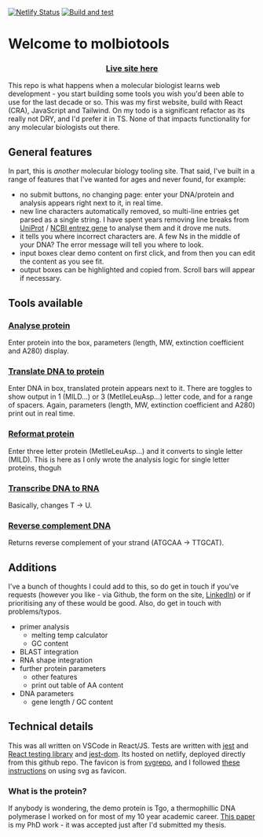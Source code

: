 [![Netlify Status](https://api.netlify.com/api/v1/badges/07a61939-b9e7-4e24-8d5a-f4ea2a1fd382/deploy-status)](https://app.netlify.com/sites/creative-cocada-575991/deploys)         [![Build and test](https://github.com/ccozens/mol-bio-tools/workflows/Build%20and%20Test%20React%20Application/badge.svg)](https://github.com/ccozens/mol-bio-tools/actions)


# Welcome to molbiotools

<h3 align="center">
<a href="https://creative-cocada-575991.netlify.app/">
Live site here
</a>
</h3>

This repo is what happens when a molecular biologist learns web development - you start building some tools you wish you'd been able to use for the last decade or so.  This was my first website, build with React (CRA), JavaScript and Tailwind. On my todo is a significant refactor as its really not DRY, and I'd prefer it in TS. None of that impacts functionality for any molecular biologists out there.


## General features
In part, this is *another* molecular biology tooling site. That said, I've built in a range of features that I've wanted for ages and never found, for example:

- no submit buttons, no changing page: enter your DNA/protein and analysis appears right next to it, in real time.
- new line characters automatically removed, so multi-line entries get parsed as a single string. I have spent years removing line breaks from [UniProt](https://www.uniprot.org/) / [NCBI entrez gene](https://www.ncbi.nlm.nih.gov/gene) to analyse them and it drove me nuts.
- it tells you where incorrect characters are. A few Ns in the middle of your DNA? The error message will tell you where to look.
- input boxes clear demo content on first click, and from then you can edit the content as you see fit.
- output boxes can be highlighted and copied from. Scroll bars will appear if necessary.
 


## Tools available
### [Analyse protein](https://creative-cocada-575991.netlify.app/#Analyse%20protein)
Enter protein into the box, parameters (length, MW, extinction coefficient and A280) display.

### [Translate DNA to protein](https://creative-cocada-575991.netlify.app/#Translate%20protein)
Enter DNA in box, translated protein appears next to it. There are toggles to show output in 1 (MILD...) or 3 (MetIleLeuAsp...) letter code, and for a range of spacers. Again, parameters (length, MW, extinction coefficient and A280) print out in real time.

### [Reformat protein](https://creative-cocada-575991.netlify.app/#Reformat%20protein)
Enter three letter protein (MetIleLeuAsp...) and it converts to single letter (MILD).
This is here as I only wrote the analysis logic for single letter proteins, thoguh

### [Transcribe DNA to RNA](https://creative-cocada-575991.netlify.app/#Transcribe)
Basically, changes T -> U. 

### [Reverse complement DNA](https://creative-cocada-575991.netlify.app/#Reverse%20complement)
Returns reverse complement of your strand (ATGCAA -> TTGCAT).


## Additions
I've a bunch of thoughts I could add to this, so do get in touch if you've requests (however you like - via Github, the form on the site, [LinkedIn](https://www.linkedin.com/in/chris-cozens-b2883a45/)) or if prioritising any of these would be good. Also, do get in touch with problems/typos.

- primer analysis
	- melting temp calculator
	- GC content
- BLAST integration
- RNA shape integration
- further protein parameters
	- other features
	- print out table of AA content
- DNA parameters
	- gene length / GC content

## Technical details
This was all written on VSCode in React/JS.
Tests are written with [jest](https://jestjs.io/) and [React testing library](https://testing-library.com/docs/react-testing-library/intro/) and [jest-dom](https://github.com/testing-library/jest-dom). Its hosted on netlify, deployed directly from this github repo.
The favicon is from [svgrepo](https://www.pngrepo.com/svg/51923/dna), and I followed [these instructions](https://css-tricks.com/svg-favicons-and-all-the-fun-things-we-can-do-with-them/ ) on using svg as favicon.

	
### What is the protein?
If anybody is wondering, the demo protein is Tgo, a thermophillic DNA polymerase I worked on for most of my 10 year academic career. [This paper](https://www.pnas.org/doi/abs/10.1073/pnas.1120964109) is my PhD work - it was accepted just after I'd submitted my thesis.
